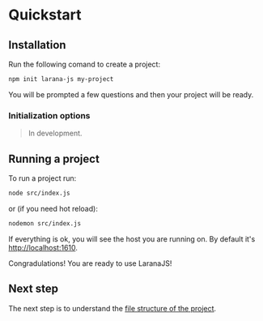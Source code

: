 # Quickstart

## Installation

Run the following comand to create a project:

```sh
npm init larana-js my-project
```

You will be prompted a few questions and then your project will be ready.

### Initialization options

> In development.

## Running a project

To run a project run:

```sh
node src/index.js
```

or (if you need hot reload):

```sh
nodemon src/index.js
```

If everything is ok, you will see the host you are running on. By default it's [http://localhost:1610](http://localhost:1610).

Congradulations! You are ready to use LaranaJS!

## Next step

The next step is to understand the [file structure of the project](./file-structure.md).
